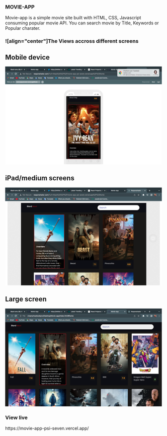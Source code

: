 ### MOVIE-APP
<p>Movie-app is a simple movie site built with HTML, CSS, Javascript consuming popular movie API. You can search movie by Title, Keywords or Popular charater.</p>

### ![align="center"]The Views accross different screens 
## Mobile device
<img src="./images/blardMovi-sm.png" alt="sm-screen" width="" height="">

## iPad/medium screens
<img src="./images/blardMovi-md.png" alt="md-screen" width="" height="">

## Large screen
<img src="./images/blardMovi-lg.png" alt="lg-screen" width="" height="">

### View live
<p>https://movie-app-psi-seven.vercel.app/</p>
